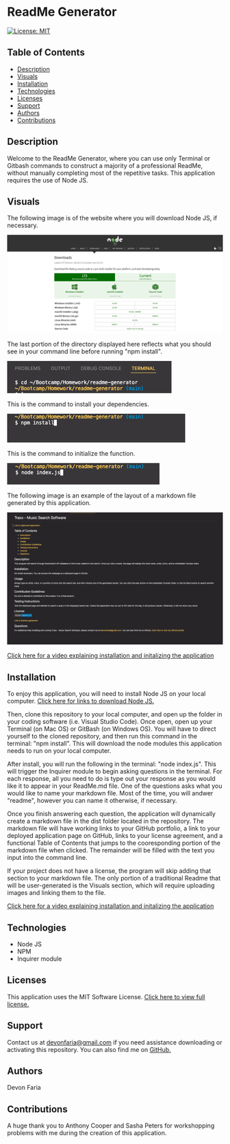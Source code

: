 # ReadMe Generator
[![License: MIT](https://img.shields.io/badge/License-MIT-yellow.svg)](https://opensource.org/licenses/MIT)

## Table of Contents

* [Description](#description)
* [Visuals](#visuals)
* [Installation](#installation)
* [Technologies](#technologies)
* [Licenses](#licenses)
* [Support](#support)
* [Authors](#authors)
* [Contributions](#contributions)

## Description

Welcome to the ReadMe Generator, where you can use only Terminal or Gitbash commands to construct a majority of a professional ReadMe, without manually completing most of the repetitive tasks. This application requires the use of Node JS. 

## Visuals

The following image is of the website where you will download Node JS, if necessary.

![node j s website](./images/Download-Node-js.png)

The last portion of the directory displayed here reflects what you should see in your command line before running "npm install".

![directory example](./images/directory.png)

This is the command to install your dependencies.

![n p m install command](./images/npm-install.png)

This is the command to initialize the function.

![initializer command](./images/node.png)

The following image is an example of the layout of a markdown file generated by this application.

![app generated readme](./images/readme-sample.png)

[Click here for a video explaining installation and initalizing the application](https://www.awesomescreenshot.com/video/7947609?key=57d1bfd4a7bba8ca1ea09fc1aad51b9b)

## Installation

To enjoy this application, you will need to install Node JS on your local computer. [Click here for links to download Node JS.](https://nodejs.org/en/download/)

Then, clone this repository to your local computer, and open up the folder in your coding software (i.e. Visual Studio Code). Once open, open up your Terminal (on Mac OS) or GitBash (on Windows OS). You will have to direct yourself to the cloned repository, and then run this command in the terminal: "npm install". This will download the node modules this application needs to run on your local computer. 

After install, you will run the following in the terminal: "node index.js". This will trigger the Inquirer module to begin asking questions in the terminal. For each response, all you need to do is type out your response as you would like it to appear in your ReadMe.md file. One of the questions asks what you would like to name your markdown file. Most of the time, you will andwer "readme", however you can name it otherwise, if necessary. 

Once you finish answering each question, the application will dynamically create a markdown file in the dist folder located in the repository. The markdown file will have working links to your GitHub portfolio, a link to your deployed application page on GitHub, links to your license agreement, and a functional Table of Contents that jumps to the cooresponding portion of the markdown file when clicked. The remainder will be filled with the text you input into the command line. 

If your project does not have a license, the program will skip adding that section to your markdown file. The only portion of a traditional Readme that will be user-generated is the Visuals section, which will require uploading images and linking them to the file. 

[Click here for a video explaining installation and initalizing the application](https://www.awesomescreenshot.com/video/7947609?key=57d1bfd4a7bba8ca1ea09fc1aad51b9b)

## Technologies

* Node JS
* NPM
* Inquirer module

## Licenses

This application uses the MIT Software License. [Click here to view full license.](LICENSE)

## Support

Contact us at devonfaria@gmail.com if you need assistance downloading or activating this repository. You can also find me on [GitHub.](https://github.com/devonfaria)

## Authors

Devon Faria

## Contributions

A huge thank you to Anthony Cooper and Sasha Peters for workshopping problems with me during the creation of this application. 